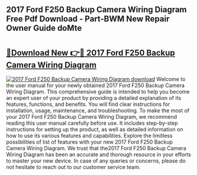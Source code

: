 ## 2017 Ford F250 Backup Camera Wiring Diagram Free Pdf Download - Part-BWM New Repair Owner Guide doMte

# <h2><a href="http://dfh67k.blite.top/?on=2017+Ford+F250+Backup+Camera+Wiring+Diagram">🔗Download New 👉🔴 2017 Ford F250 Backup Camera Wiring Diagram</a></h2>

[![2017 Ford F250 Backup Camera Wiring Diagram download](https://i.imgur.com/lujVjoI.png)](http://dfh67k.blite.top/?on=2017+Ford+F250+Backup+Camera+Wiring+Diagram)
Welcome to the user manual for your newly obtained 2017 Ford F250 Backup Camera Wiring Diagram. This comprehensive guide is intended to help you become an expert user of your product by providing a detailed explanation of its features, functions, and benefits. You will find clear instructions for installation, usage, maintenance, and troubleshooting. To make the most of your 2017 Ford F250 Backup Camera Wiring Diagram, we recommend reading this user manual carefully before use. It includes step-by-step instructions for setting up the product, as well as detailed information on how to use its various features and capabilities. Explore the limitless possibilities of list of features with your new 2017 Ford F250 Backup Camera Wiring Diagram. We trust that the2017 Ford F250 Backup Camera Wiring Diagram has been an accurate and thorough resource in your efforts to master your new device. In case of any queries or concerns, please do not hesitate to reach out to our customer service team.
